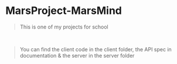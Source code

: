 # MarsProject-MarsMind

> This is one of my projects for school

<br>

> You can find the client code in the client folder, the API spec in documentation & the server in the server folder

